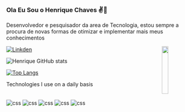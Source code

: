 ### Ola Eu Sou o Henrique Chaves ✌️🌃
Desenvolvedor e pesquisador da area de Tecnologia, estou sempre a procura de novas formas de otimizar e implementar mais meus conhecimentos<br/>

<a href="https://github.com/ghdday">
  <img src="https://docs.unity.cn/Packages/com.unity.visualeffectgraph@10.2/manual/images/Block-TileWarpPositionsMain.gif" align="right" width="18%"/>
</a>


[![Linkden](https://img.shields.io/badge/LinkedIn-0077B5?style=for-the-badge&logo=linkedin&logoColor=white)](https://www.linkedin.com/in/g-henrique-chaves-57b877232/)<br/>


![Henrique GitHub stats](https://github-readme-stats.vercel.app/api?username=ghdday&show_icons=true&theme=radical)

[![Top Langs](https://github-readme-stats.vercel.app/api/top-langs/?username=ghdday&layout=compact)](https://github.com/anuraghazra/github-readme-stats)

Technologies I use on a daily basis
<div style="diplay: inline_block"><br/>
<img/align="center" alt="css" src="https://img.shields.io/badge/C%23-239120?style=for-the-badge&logo=c-sharp&logoColor=white"/>
<img/align="center" alt="css" src="https://img.shields.io/badge/HTML-239120?style=for-the-badge&logo=html5&logoColor=white"/>
<img/align="center" alt="css" src="https://img.shields.io/badge/CSS-239120?&style=for-the-badge&logo=css3&logoColor=white"/>
<img/align="center" alt="css" src="https://img.shields.io/badge/.NET-5C2D91?style=for-the-badge&logo=.net&logoColor=white"/>
<img/align="center" alt="css" src="https://img.shields.io/badge/MySQL-00000F?style=for-the-badge&logo=mysql&logoColor=white"/>
</div><br/>

